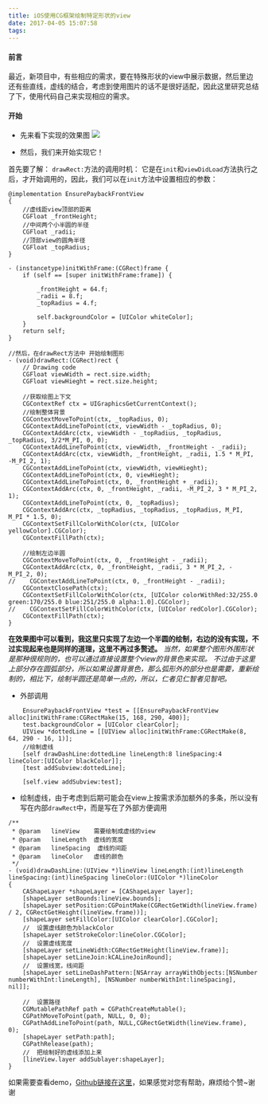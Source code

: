 ```yaml
---
title: iOS使用CG框架绘制特定形状的view
date: 2017-04-05 15:07:58
tags:
---
```



####	前言
最近，新项目中，有些相应的需求，要在特殊形状的view中展示数据，然后里边还有些直线，虚线的结合，考虑到使用图片的话不是很好适配，因此这里研究总结了下，使用代码自己来实现相应的需求。

####	开始
*	先来看下实现的效果图
![](https://upload-images.jianshu.io/upload_images/1241385-fbe5d479e9fb91ea.png?imageMogr2/auto-orient/strip%7CimageView2/2/w/1240)

*	然后，我们来开始实现它！
<!--more-->
首先要了解： `drawRect:`方法的调用时机：
它是在`init`和`viewDidLoad`方法执行之后，才开始调用的，因此，我们可以在`init`方法中设置相应的参数：
```
@implementation EnsurePaybackFrontView
{
    //虚线距view顶部的距离
    CGFloat _frontHeight;
    //中间两个小半圆的半径
    CGFloat _radii;
    //顶部view的圆角半径
    CGFloat _topRadius;
}

- (instancetype)initWithFrame:(CGRect)frame {
    if (self == [super initWithFrame:frame]) {

        _frontHeight = 64.f;
        _radii = 8.f;
        _topRadius = 4.f;

        self.backgroundColor = [UIColor whiteColor];
    }
    return self;
}

//然后，在drawRect方法中 开始绘制图形
- (void)drawRect:(CGRect)rect {
    // Drawing code
    CGFloat viewWidth = rect.size.width;
    CGFloat viewHieght = rect.size.height;

    //获取绘图上下文
    CGContextRef ctx = UIGraphicsGetCurrentContext();
    //绘制整体背景
    CGContextMoveToPoint(ctx, _topRadius, 0);
    CGContextAddLineToPoint(ctx, viewWidth - _topRadius, 0);
    CGContextAddArc(ctx, viewWidth - _topRadius, _topRadius, _topRadius, 3/2*M_PI, 0, 0);
    CGContextAddLineToPoint(ctx, viewWidth, _frontHeight - _radii);
    CGContextAddArc(ctx, viewWidth, _frontHeight, _radii, 1.5 * M_PI, -M_PI_2, 1);
    CGContextAddLineToPoint(ctx, viewWidth, viewHieght);
    CGContextAddLineToPoint(ctx, 0, viewHieght);
    CGContextAddLineToPoint(ctx, 0, _frontHeight + _radii);
    CGContextAddArc(ctx, 0, _frontHeight, _radii, -M_PI_2, 3 * M_PI_2, 1);
    CGContextAddLineToPoint(ctx, 0, _topRadius);
    CGContextAddArc(ctx, _topRadius, _topRadius, _topRadius, M_PI, M_PI * 1.5, 0);
    CGContextSetFillColorWithColor(ctx, [UIColor yellowColor].CGColor);
    CGContextFillPath(ctx);

    //绘制左边半圆
    CGContextMoveToPoint(ctx, 0, _frontHeight - _radii);
    CGContextAddArc(ctx, 0, _frontHeight, _radii, 3 * M_PI_2, - M_PI_2, 0);
//    CGContextAddLineToPoint(ctx, 0, _frontHeight - _radii);
    CGContextClosePath(ctx);
    CGContextSetFillColorWithColor(ctx, [UIColor colorWithRed:32/255.0 green:170/255.0 blue:251/255.0 alpha:1.0].CGColor);
//    CGContextSetFillColorWithColor(ctx, [UIColor redColor].CGColor);
    CGContextFillPath(ctx);
}
```

**在效果图中可以看到，我这里只实现了左边一个半圆的绘制，右边的没有实现，不过实现起来也是同样的道理，这里不再过多赘述。**
*当然，如果整个图形外围形状是那种很规则的，也可以通过直接设置整个view的背景色来实现。*
*不过由于这里上部分存在圆弧部分，所以如果设置背景色，那么弧形外的部分也是需要，重新绘制的，相比下，绘制半圆还是简单一点的，所以，仁者见仁智者见智吧。*

*	外部调用
```
    EnsurePaybackFrontView *test = [[EnsurePaybackFrontView alloc]initWithFrame:CGRectMake(15, 168, 290, 400)];
    test.backgroundColor = [UIColor clearColor];
    UIView *dottedLine = [[UIView alloc]initWithFrame:CGRectMake(8, 64, 290 - 16, 1)];
    //绘制虚线
    [self drawDashLine:dottedLine lineLength:8 lineSpacing:4 lineColor:[UIColor blackColor]];
    [test addSubview:dottedLine];

    [self.view addSubview:test];
```
*	绘制虚线，由于考虑到后期可能会在view上按需求添加额外的多条，所以没有写在内部`drawRect`中，而是写在了外部方便调用
```
/**
 * @param   lineView    需要绘制成虚线的view
 * @param   lineLength  虚线的宽度
 * @param   lineSpacing  虚线的间距
 * @param   lineColor   虚线的颜色
 */
- (void)drawDashLine:(UIView *)lineView lineLength:(int)lineLength lineSpacing:(int)lineSpacing lineColor:(UIColor *)lineColor
{
    CAShapeLayer *shapeLayer = [CAShapeLayer layer];
    [shapeLayer setBounds:lineView.bounds];
    [shapeLayer setPosition:CGPointMake(CGRectGetWidth(lineView.frame) / 2, CGRectGetHeight(lineView.frame))];
    [shapeLayer setFillColor:[UIColor clearColor].CGColor];
    //  设置虚线颜色为blackColor
    [shapeLayer setStrokeColor:lineColor.CGColor];
    //  设置虚线宽度
    [shapeLayer setLineWidth:CGRectGetHeight(lineView.frame)];
    [shapeLayer setLineJoin:kCALineJoinRound];
    //  设置线宽，线间距
    [shapeLayer setLineDashPattern:[NSArray arrayWithObjects:[NSNumber numberWithInt:lineLength], [NSNumber numberWithInt:lineSpacing], nil]];

    //  设置路径
    CGMutablePathRef path = CGPathCreateMutable();
    CGPathMoveToPoint(path, NULL, 0, 0);
    CGPathAddLineToPoint(path, NULL,CGRectGetWidth(lineView.frame), 0);
    [shapeLayer setPath:path];
    CGPathRelease(path);
    //  把绘制好的虚线添加上来
    [lineView.layer addSublayer:shapeLayer];
}
```
如果需要查看demo，[Github链接在这里](https://github.com/WooNoah/DrawSpecificShapeView)，如果感觉对您有帮助，麻烦给个赞~谢谢
